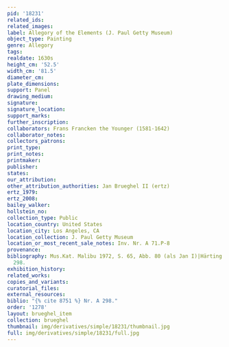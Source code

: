 ```yaml
---
pid: '18231'
related_ids: 
related_images: 
label: Allegory of the Elements (J. Paul Getty Museum)
object_type: Painting
genre: Allegory
tags: 
realdate: 1630s
height_cm: '52.5'
width_cm: '81.5'
diameter_cm: 
plate_dimensions: 
support: Panel
drawing_medium: 
signature: 
signature_location: 
support_marks: 
further_inscription: 
collaborators: Frans Francken the Younger (1581-1642)
collaborator_notes: 
collectors_patrons: 
print_type: 
print_notes: 
printmaker: 
publisher: 
states: 
our_attribution: 
other_attribution_authorities: Jan Brueghel II (ertz)
ertz_1979: 
ertz_2008: 
bailey_walker: 
hollstein_no: 
collection_type: Public
location_country: United States
location_city: Los Angeles, CA
location_collection: J. Paul Getty Museum
location_or_most_recent_sale_notes: Inv. Nr. A 71.P-8
provenance: 
bibliography: Mus.Kat. Malibu 1972, S. 65, Abb. 80 (als Jan I)|Härting 1983, Nr. A
  298.
exhibition_history: 
related_works: 
copies_and_variants: 
curatorial_files: 
external_resources: 
biblio: "{% cite 8751 %} Nr. A 298."
order: '1278'
layout: brueghel_item
collection: brueghel
thumbnail: img/derivatives/simple/18231/thumbnail.jpg
full: img/derivatives/simple/18231/full.jpg
---
```

